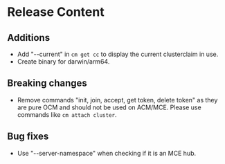 [comment]: # ( Copyright Contributors to the Open Cluster Management project )
# Release Content
## Additions

- Add "--current" in `cm get cc` to display the current clusterclaim in use.
- Create binary for darwin/arm64.

## Breaking changes

- Remove commands "init, join, accept, get token, delete token" as they are pure OCM and should not be used on ACM/MCE. Please use commands like `cm attach cluster`.
## Bug fixes

- Use "--server-namespace" when checking if it is an MCE hub.